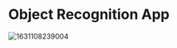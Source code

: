 # Object Recognition App

![1631108239004](https://user-images.githubusercontent.com/60597290/133161055-03a5b539-e3f8-483f-8d78-0b5a0f05aa09.jpeg)

